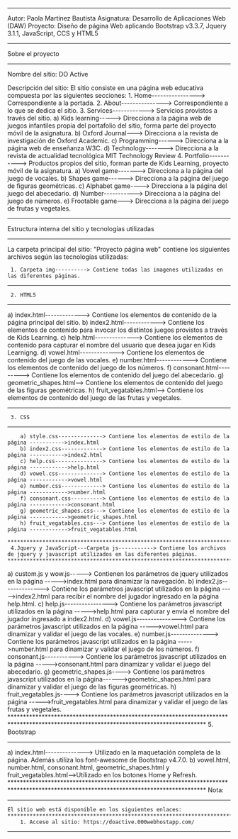 ****************************************************************************************************************************************
Autor: Paola Martínez Bautista
Asignatura: Desarrollo de Aplicaciones Web (DAW)
Proyecto: Diseño de página Web aplicando Bootstrap v3.3.7, Jquery 3.1.1, JavaScript, CCS y HTML5
****************************************************************************************************************************************
Sobre el proyecto
****************************************************************************************************************************************
Nombre del sitio: DO Active

Descripción del sitio: El sitio consiste en una página web educativa compuesta por las siguientes secciones:
      1. Home----------------> Correspondiente a la portada.
      2. About---------------> Correspondiente a lo que se dedica el sitio.
      3. Services------------> Servicios provistos a través del sitio.
         a) Kids learning-----> Direcciona a la página web de juegos infantiles propia del portafolio del sitio, forma parte del 
            proyecto móvil de la asignatura.
         b) Oxford Journal---> Direcciona a la revista de investigación de Oxford Academic.
         c) Programming------> Direcciona a la página web de enseñanza W3C.
         d) Technology-------> Direcciona a la revista de actualidad tecnológica MIT Technology Review
      4. Portfolio-----------> Productos propios del sitio, forman parte de Kids Learning, proyecto móvil de la asignatura.
         a) Vowel game-------> Direcciona a la página del juego de vocales.
         b) Shapes game------> Direcciona a la página del juego de figuras geométricas.
         c) Alphabet game----> Direcciona a la página del juego del abecedario.
         d) Number-----------> Direcciona a la página del juego de números.
         e) Frootable game---> Direcciona a la página del juego de frutas y vegetales.
****************************************************************************************************************************************
Estructura interna del sitio y tecnologías utilizadas
****************************************************************************************************************************************
 La carpeta principal del sitio: "Proyecto página web" contiene los siguientes archivos según las tecnologías utilizadas:

     1. Carpeta img----------> Contiene todas las imagenes utilizadas en las diferentes páginas.
****************************************************************************************************************************************
     2. HTML5
****************************************************************************************************************************************
  a) index.html-------------> Contiene los elementos de contenido de la página principal del sitio.
  b) index2.html------------> Contiene los elementos de contenido para invocar los distintos juegos provistos a través de Kids Learning.
  c) help.html--------------> Contiene los elementos de contenido para capturar el nombre del usuario que desea jugar en Kids Learnigng.
  d) vowel.html-------------> Contiene los elementos de contenido del juego de las vocales.
  e) number.html------------> Contiene los elementos de contenido del juego de los números.
  f) consonant.html---------> Contiene los elementos de contenido del juego del abecedario.
  g) geometric_shapes.html--> Contiene los elementos de contenido del juego de las figuras geométricas.
  h) fruit_vegatables.html--> Contiene los elementos de contenido del juego de las frutas y vegetales.
****************************************************************************************************************************************
     3. CSS
****************************************************************************************************************************************
        a) style.css--------------> Contiene los elementos de estilo de la página ----------->index.html
        b) index2.css-------------> Contiene los elementos de estilo de la página ----------->index2.html
        c) help.css---------------> Contiene los elementos de estilo de la página ------------>help.html
        d) vowel.css--------------> Contiene los elementos de estilo de la página ------------>vowel.html
        e) number.css-------------> Contiene los elementos de estilo de la página ------------>number.html
        f) consonant.css----------> Contiene los elementos de estilo de la página ------------>consonant.html
        g) geometric_shapes.css---> Contiene los elementos de estilo de la página ------------>geometric_shapes.html
        h) fruit_vegatables.css---> Contiene los elementos de estilo de la página ------------>fruit_vegatables.html
     ****************************************************************************************************************************************
     4.Jquery y JavaScript---Carpeta js-----------> Contiene los archivos de jquery y javascript utilizados en las diferentes páginas.    ****************************************************************************************************************************************
   a) custom.js y wow.js-----> Contienen los parámetros de jquery utilizados en la página ----->index.html para dinamizar la navegación.
   b) index2.js--------------> Contiene los parámetros javascript utilizados en la página ----->index2.html para recibir el nombre del 
      jugador ingresado en la página help.html.
   c) help.js----------------> Contiene los parámetros javascript utilizados en la página ----->help.html para capturar y envía el
       nombre del jugador ingresado a index2.html.
   d) vowel.js---------------> Contiene los parámetros javascript utilizados en la página ----->vowel.html para dinamizar y validar el 
      juego de las vocales.
   e) number.js--------------> Contiene los parámetros javascript utilizados en la página ----->number.html para dinamizar y validar el
      juego de los números.
   f) consonant.js-----------> Contiene los parámetros javascript utilizados en la página ----->consonant.html para dinamizar y validar
      el juego del abecedario.
   g) geometric_shapes.js----> Contiene los parámetros javascript utilizados en la página------>geometric_shapes.html para dinamizar y
      validar el juego de las figuras geométricas.
   h) fruit_vegatables.js----> Contiene los parámetros javascript utilizados en la página ----->fruit_vegatables.html para dinamizar y 
      validar el juego de las frutas y vegetales.
    ***************************************************************************************************************************************
     5. Bootstrap
 ***************************************************************************************************************************************
  a) index.html--------------> Utilizado en la maquetación completa de la página. Además utiliza los font-awesome de Bootstrap v4.7.0.
  b) vowel.html, number.html, consonant.html, geometric_shapes.html y fruit_vegatables.html-->Utilizado en los botones Home y Refresh.  ***************************************************************************************************************************************
    Nota:
   ***************************************************************************************************************************************
    El sitio web está disponible en los siguientes enlaces:   ***************************************************************************************************************************************
        1. Acceso al sitio: https://doactive.000webhostapp.com/
***************************************************************************************************************************************


